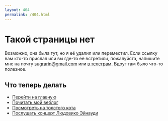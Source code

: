 ```yaml
---
layout: 404
permalink: /404.html
---
```


# Такой страницы нет

Возможно, она была тут, но я её удалил или переместил. Если ссылку вам кто-то прислал или вы где-то её встретили, пожалуйста, напишите мне на почту [sugrarin@gmail.com](mailto:sugrarin@gmail.com) или [в телеграм](https://t.me/sugrarin). Вдруг там было что-то полезное.

## Что теперь делать

- [Перейти на главную](/)
- [Почитать мой веблог](/lists/weblog/)
- [Посмотреть на толстого кота](https://youtu.be/m6pE8psWJXE)
- [Послушать концерт Людовико Эйнауди](https://youtu.be/NXD-WJYtkyc)